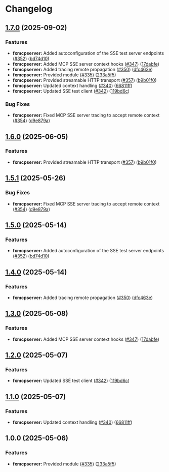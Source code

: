 # Changelog

## [1.7.0](https://github.com/bhardwajRahul/yokai/compare/fxmcpserver-v1.6.0...fxmcpserver/v1.7.0) (2025-09-02)


### Features

* **fxmcpserver:** Added autoconfiguration of the SSE test server endpoints ([#352](https://github.com/bhardwajRahul/yokai/issues/352)) ([bd74d10](https://github.com/bhardwajRahul/yokai/commit/bd74d10adc96ba1d16c7b02be99e689c5b588ef5))
* **fxmcpserver:** Added MCP SSE server context hooks ([#347](https://github.com/bhardwajRahul/yokai/issues/347)) ([17dabfe](https://github.com/bhardwajRahul/yokai/commit/17dabfebe23951215ead3a2efdb502eafe2b7751))
* **fxmcpserver:** Added tracing remote propagation ([#350](https://github.com/bhardwajRahul/yokai/issues/350)) ([dfc463e](https://github.com/bhardwajRahul/yokai/commit/dfc463ebd7f607326f4bb63f464d4f14cec03ced))
* **fxmcpserver:** Provided module ([#335](https://github.com/bhardwajRahul/yokai/issues/335)) ([233a5f5](https://github.com/bhardwajRahul/yokai/commit/233a5f56b602cbb460b18d5134bc3c948018b95c))
* **fxmcpserver:** Provided streamable HTTP transport ([#357](https://github.com/bhardwajRahul/yokai/issues/357)) ([b9b01f0](https://github.com/bhardwajRahul/yokai/commit/b9b01f043e67c14d0bd787e62fa02cf604d298a1))
* **fxmcpserver:** Updated context handling ([#340](https://github.com/bhardwajRahul/yokai/issues/340)) ([66811ff](https://github.com/bhardwajRahul/yokai/commit/66811ff2c6464a2d5d30210943e638ab96f35098))
* **fxmcpserver:** Updated SSE test client ([#342](https://github.com/bhardwajRahul/yokai/issues/342)) ([119bd6c](https://github.com/bhardwajRahul/yokai/commit/119bd6c15e16c776a441f6c0856e80040c4610b3))


### Bug Fixes

* **fxmcpserver:** Fixed MCP SSE server tracing to accept remote context ([#354](https://github.com/bhardwajRahul/yokai/issues/354)) ([d9e879a](https://github.com/bhardwajRahul/yokai/commit/d9e879a62d5da19a607c3f9617a4232a0fc13080))

## [1.6.0](https://github.com/ankorstore/yokai/compare/fxmcpserver/v1.5.1...fxmcpserver/v1.6.0) (2025-06-05)


### Features

* **fxmcpserver:** Provided streamable HTTP transport ([#357](https://github.com/ankorstore/yokai/issues/357)) ([b9b01f0](https://github.com/ankorstore/yokai/commit/b9b01f043e67c14d0bd787e62fa02cf604d298a1))

## [1.5.1](https://github.com/ankorstore/yokai/compare/fxmcpserver/v1.5.0...fxmcpserver/v1.5.1) (2025-05-26)


### Bug Fixes

* **fxmcpserver:** Fixed MCP SSE server tracing to accept remote context ([#354](https://github.com/ankorstore/yokai/issues/354)) ([d9e879a](https://github.com/ankorstore/yokai/commit/d9e879a62d5da19a607c3f9617a4232a0fc13080))

## [1.5.0](https://github.com/ankorstore/yokai/compare/fxmcpserver/v1.4.0...fxmcpserver/v1.5.0) (2025-05-14)


### Features

* **fxmcpserver:** Added autoconfiguration of the SSE test server endpoints ([#352](https://github.com/ankorstore/yokai/issues/352)) ([bd74d10](https://github.com/ankorstore/yokai/commit/bd74d10adc96ba1d16c7b02be99e689c5b588ef5))

## [1.4.0](https://github.com/ankorstore/yokai/compare/fxmcpserver/v1.3.0...fxmcpserver/v1.4.0) (2025-05-14)


### Features

* **fxmcpserver:** Added tracing remote propagation ([#350](https://github.com/ankorstore/yokai/issues/350)) ([dfc463e](https://github.com/ankorstore/yokai/commit/dfc463ebd7f607326f4bb63f464d4f14cec03ced))

## [1.3.0](https://github.com/ankorstore/yokai/compare/fxmcpserver/v1.2.0...fxmcpserver/v1.3.0) (2025-05-08)


### Features

* **fxmcpserver:** Added MCP SSE server context hooks ([#347](https://github.com/ankorstore/yokai/issues/347)) ([17dabfe](https://github.com/ankorstore/yokai/commit/17dabfebe23951215ead3a2efdb502eafe2b7751))

## [1.2.0](https://github.com/ankorstore/yokai/compare/fxmcpserver/v1.1.0...fxmcpserver/v1.2.0) (2025-05-07)


### Features

* **fxmcpserver:** Updated SSE test client ([#342](https://github.com/ankorstore/yokai/issues/342)) ([119bd6c](https://github.com/ankorstore/yokai/commit/119bd6c15e16c776a441f6c0856e80040c4610b3))

## [1.1.0](https://github.com/ankorstore/yokai/compare/fxmcpserver/v1.0.0...fxmcpserver/v1.1.0) (2025-05-07)


### Features

* **fxmcpserver:** Updated context handling ([#340](https://github.com/ankorstore/yokai/issues/340)) ([66811ff](https://github.com/ankorstore/yokai/commit/66811ff2c6464a2d5d30210943e638ab96f35098))

## 1.0.0 (2025-05-06)


### Features

* **fxmcpserver:** Provided module ([#335](https://github.com/ankorstore/yokai/issues/335)) ([233a5f5](https://github.com/ankorstore/yokai/commit/233a5f56b602cbb460b18d5134bc3c948018b95c))
